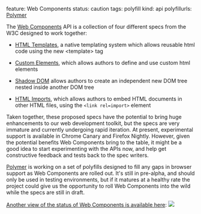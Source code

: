 feature: Web Components
status: caution
tags: polyfill
kind: api
polyfillurls: [Polymer](http://www.polymer-project.org/)

The [Web Components](https://dvcs.w3.org/hg/webcomponents/raw-file/tip/explainer/index.html) API is a collection of four different specs from the W3C designed to work together: 

- [HTML Templates](https://dvcs.w3.org/hg/webcomponents/raw-file/tip/spec/templates/index.html), a native templating system which allows reusable html code using the new &lt;template&gt; tag

- [Custom Elements](https://dvcs.w3.org/hg/webcomponents/raw-file/tip/spec/custom/index.html), which allows authors to define and use custom html elements

- [Shadow DOM](http://www.w3.org/TR/shadow-dom/) allows authors to create an independent new DOM tree nested inside another DOM tree

- [HTML Imports](https://dvcs.w3.org/hg/webcomponents/raw-file/tip/spec/imports/index.html), which allows authors to embed HTML documents in other HTML files, using the `<link rel=import>` element

Taken together, these proposed specs have the potential to bring huge enhancements to our web development toolkit, but the specs are very immature and currently undergoing rapid iteration. At present, experimental support is  available in Chrome Canary and Firefox Nightly. However, given the potential benefits Web Components bring to the table, it might be a good idea to start experimenting with the APIs now, and help get constructive feedback and tests back to the spec writers.

[Polymer](http://www.polymer-project.org/) is working on a set of polyfills designed to fill any gaps in browser support as Web Components are rolled out. It's still in pre-alpha, and should only be used in testing environments, but if it matures at a healthy rate the project could give us the opportunity to roll Web Components into the wild while the specs are still in draft.

[Another view of the status of Web Components is available here](http://jonrimmer.github.io/Are-We-Componentized-Yet/awcy.html):
<a href="http://jonrimmer.github.io/Are-We-Componentized-Yet/awcy.html">
![](http://i.imgur.com/EeOUtPu.png)
</a>
